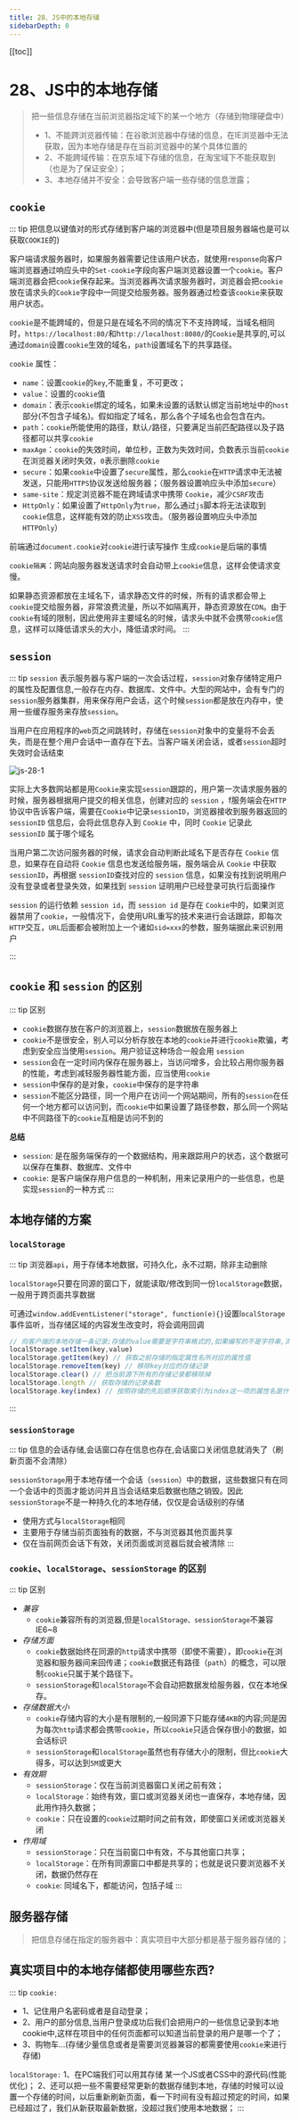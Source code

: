 ```yaml
---
title: 28、JS中的本地存储
sidebarDepth: 0
---
```

[[toc]]
# 28、JS中的本地存储
>把一些信息存储在当前浏览器指定域下的某一个地方（存储到物理硬盘中）
>- 1、不能跨浏览器传输：在谷歌浏览器中存储的信息，在IE浏览器中无法获取，因为本地存储是存在当前浏览器中的某个具体位置的
>- 2、不能跨域传输：在京东域下存储的信息，在淘宝域下不能获取到（也是为了保证安全）；
>- 3、本地存储并不安全：会导致客户端一些存储的信息泄露；

## `cookie`
::: tip
把信息以键值对的形式存储到客户端的浏览器中(但是项目服务器端也是可以获取`COOKIE`的)

客户端请求服务器时，如果服务器需要记住该用户状态，就使用`response`向客户端浏览器通过响应头中的`Set-cookie`字段向客户端浏览器设置一个`cookie`。客户端浏览器会把`cookie`保存起来。当浏览器再次请求服务器时，浏览器会把`cookie`放在请求头的`Cookie`字段中一同提交给服务器。服务器通过检查该`cookie`来获取用户状态。

`cookie`是不能跨域的，但是只是在域名不同的情况下不支持跨域，当域名相同时，`https://localhost:80/`和h`ttp://localhost:8080/`的`Cookie`是共享的,可以通过`domain`设置`cookie`生效的域名，`path`设置域名下的共享路径。

`cookie` 属性：
- `name`：设置`cookie`的`key`,不能重复，不可更改；
- `value`：设置的`cookie`值
- `domain`：表示`cookie`绑定的域名，如果未设置的话默认绑定当前地址中的`host`部分(不包含子域名)。假如指定了域名，那么各个子域名也会包含在内。
- `path`：`cookie`所能使用的路径，默认`/`路径，只要满足当前匹配路径以及子路径都可以共享`cookie`
- `maxAge`：`cookie`的失效时间，单位秒，正数为失效时间，负数表示当前`cookie`在浏览器关闭时失效，`0`表示删除`cookie`
- `secure`：如果`cookie`中设置了`secure`属性，那么`cookie`在`HTTP`请求中无法被发送，只能用`HTTPS`协议发送给服务器；（服务器设置响应头中添加`secure`）
- `same-site`：规定浏览器不能在跨域请求中携带 `Cookie`，减少`CSRF`攻击
- `HttpOnly`：如果设置了`HttpOnly`为`true`，那么通过`js`脚本将无法读取到`cookie`信息，这样能有效的防止`XSS`攻击。（服务器设置响应头中添加`HTTPOnly`）

前端通过`document.cookie`对`cookie`进行读写操作
生成`cookie`是后端的事情

`cookie隔离`：网站向服务器发送请求时会自动带上`cookie`信息，这样会使请求变慢。

如果静态资源都放在主域名下，请求静态文件的时候，所有的请求都会带上`cookie`提交给服务器，非常浪费流量，所以不如隔离开，静态资源放在`CDN`。由于`cookie`有域的限制，因此使用非主要域名的时候，请求头中就不会携带`cookie`信息，这样可以降低请求头的大小，降低请求时间。
:::
## `session`
::: tip 
`session` 表示服务器与客户端的一次会话过程，`session`对象存储特定用户的属性及配置信息,一般存在内存、数据库、文件中。大型的网站中，会有专门的`session`服务器集群，用来保存用户会话，这个时候`session`都是放在内存中，使用一些缓存服务来存放`session`。

当用户在应用程序的`web`页之间跳转时，存储在`session`对象中的变量将不会丢失，而是在整个用户会话中一直存在下去。当客户端关闭会话，或者`session`超时失效时会话结束

<img :src="$withBase('/assets/js-28-1.png')" alt="js-28-1">

实际上大多数网站都是用`Cookie`来实现`session`跟踪的，用户第一次请求服务器的时候，服务器根据用户提交的相关信息，创建对应的 `session` ，f服务端会在`HTTP`协议中告诉客户端，需要在`Cookie`中记录`sessionID`，浏览器接收到服务器返回的 `sessionID` 信息后，会将此信息存入到 `Cookie` 中，同时 `Cookie` 记录此 `sessionID` 属于哪个域名

当用户第二次访问服务器的时候，请求会自动判断此域名下是否存在 `Cookie` 信息，如果存在自动将 `Cookie` 信息也发送给服务端，服务端会从 `Cookie` 中获取 `sessionID`，再根据 `sessionID`查找对应的 `session` 信息，如果没有找到说明用户没有登录或者登录失效，如果找到 `session` 证明用户已经登录可执行后面操作

`session` 的运行依赖 `session id`，而 `session id` 是存在 `Cookie`中的，如果浏览器禁用了`cookie`，一般情况下，会使用URL重写的技术来进行会话跟踪，即每次`HTTP`交互，`URL`后面都会被附加上一个诸如`sid=xxx`的参数，服务端据此来识别用户

:::
## `cookie` 和 `session` 的区别
::: tip 区别
- `cookie`数据存放在客户的浏览器上，`session`数据放在服务器上
- `cookie`不是很安全，别人可以分析存放在本地的`cookie`并进行`cookie`欺骗，考虑到安全应当使用`session`。用户验证这种场合一般会用 `session`
- `session`会在一定时间内保存在服务器上，当访问增多，会比较占用你服务器的性能，考虑到减轻服务器性能方面，应当使用`cookie`
- `session`中保存的是对象，`cookie`中保存的是字符串
- `session`不能区分路径，同一个用户在访问一个网站期间，所有的`session`在任何一个地方都可以访问到，而`cookie`中如果设置了路径参数，那么同一个网站中不同路径下的`cookie`互相是访问不到的

**总结**
- `session`: 是在服务端保存的一个数据结构，用来跟踪用户的状态，这个数据可以保存在集群、数据库、文件中
- `cookie`: 是客户端保存用户信息的一种机制，用来记录用户的一些信息，也是实现`session`的一种方式
:::
## 本地存储的方案
### `localStorage`
::: tip
浏览器`api`，用于存储本地数据，可持久化，永不过期，除非主动删除

`localStorage`只要在同源的窗口下，就能读取/修改到同一份`localStorage`数据，一般用于跨页面共享数据

可通过`window.addEventListener("storage", function(e){}`设置l`ocalStorage`事件监听，当存储区域的内容发生改变时，将会调用回调
```js
// 向客户端的本地存储一条记录;存储的value需要是字符串格式的,如果编写的不是字符串,浏览器也会默认转化为字符串然后再进行存储;同源下存储的key是不会重复的,如果之前有的话,是把存储的信息值重新的进行修改;
localStorage.setItem(key,value)
localStorage.getItem(key) // 获取之前存储的指定属性名所对应的属性值
localStorage.removeItem(key) // 移除key对应的存储记录
localStorage.clear() // 把当前源下所有的存储记录都移除掉
localStorage.length // 获取存储的记录条数
localStorage.key(index) // 按照存储的先后顺序获取索引为index这一项的属性名是什么
```
:::
### `sessionStorage`
::: tip 
信息的会话存储,会话窗口存在信息也存在,会话窗口关闭信息就消失了（刷新页面不会清除）

`sessionStorage`用于本地存储一个会话（`session`）中的数据，这些数据只有在同一个会话中的页面才能访问并且当会话结束后数据也随之销毁。因此`sessionStorage`不是一种持久化的本地存储，仅仅是会话级别的存储

- 使用方式与`localStorage`相同
- 主要用于存储当前页面独有的数据，不与浏览器其他页面共享
- 仅在当前网页会话下有效，关闭页面或浏览器后就会被清除
:::
### `cookie`、`localStorage`、`sessionStorage` 的区别
::: tip 区别
- *兼容*
  - `cookie`兼容所有的浏览器,但是`localStorage、sessionStorage`不兼容IE6~8
- *存储方面*
  - `cookie`数据始终在同源的`http`请求中携带（即使不需要），即`cookie`在浏览器和服务器间来回传递；`cookie`数据还有路径（`path`）的概念，可以限制`cookie`只属于某个路径下。
  - `sessionStorage`和`localStorage`不会自动把数据发给服务器，仅在本地保存。
- *存储数据大小*
  - `cookie`存储内容的大小是有限制的,一般同源下只能存储`4KB`的内容;同是因为每次`http`请求都会携带`cookie`，所以`cookie`只适合保存很小的数据，如会话标识
  - `sessionStorage`和`localStorage`虽然也有存储大小的限制，但比`cookie`大得多，可以达到`5M`或更大
- *有效期*
  - `sessionStorage`：仅在当前浏览器窗口关闭之前有效； 
  - `localStorage`：始终有效，窗口或浏览器关闭也一直保存，本地存储，因此用作持久数据；
  - `cookie`：只在设置的`cookie`过期时间之前有效，即使窗口关闭或浏览器关闭
- *作用域*
  - `sessionStorage`：只在当前窗口中有效，不与其他窗口共享；
  - `localStorage`：在所有同源窗口中都是共享的；也就是说只要浏览器不关闭，数据仍然存在
  - `cookie`: 同域名下，都能访问，包括子域
:::
## 服务器存储
>把信息存储在指定的服务器中：真实项目中大部分都是基于服务器存储的；
## 真实项目中的本地存储都使用哪些东西?
::: tip
`cookie:`
- 1、记住用户名密码或者是自动登录；
- 2、用户的部分信息,当用户登录成功后我们会把用户的一些信息记录到本地cookie中,这样在项目中的任何页面都可以知道当前登录的用户是哪一个了；
- 3、购物车...(存储少量信息或者是需要浏览器兼容的都需要使用`cookie`来进行存储)

`localStorage:`
1、在PC端我们可以用其存储 某一个JS或者CSS中的源代码(性能优化)；
2、还可以把一些不需要经常更新的数据存储到本地，存储的时候可以设置一个存储的时间，以后重新刷新页面，看一下时间有没有超过预定的时间，如果已经超过了，我们从新获取最新数据，没超过我们使用本地数据；
:::

